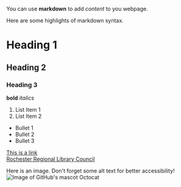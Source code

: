 You can use **markdown** to add *content* to you webpage.

Here are some highlights of markdown syntax.

# Heading 1
## Heading 2
### Heading 3

**bold**
*italics*

1. List Item 1
2. List Item 2

* Bullet 1
* Bullet 2
* Bullet 3

[This is a link](https://google.com)   
[Rochester Regional Library Council](https://www.rrlc.org)

Here is an image. Don't forget some alt text for better accessibility!
![Image of GitHub's mascot Octocat](images/Octocat.png)
